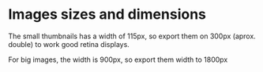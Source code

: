 # Images sizes and dimensions

The small thumbnails has a width of 115px, so export them on 300px (aprox. double) to work good retina displays.

For big images, the width is 900px, so export them width to 1800px